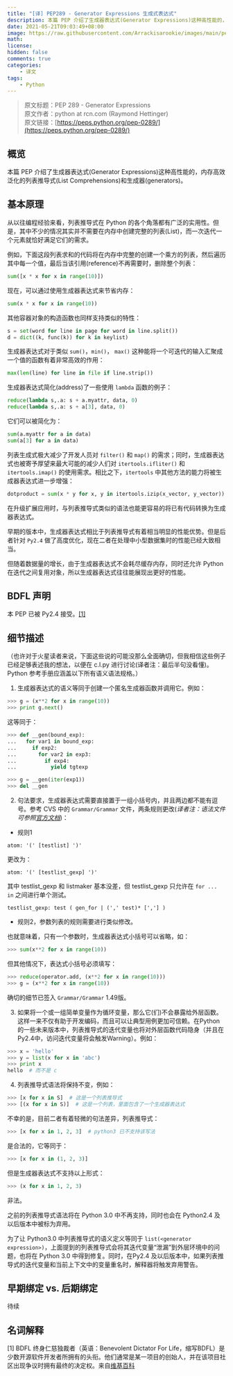 ```yaml
---
title: "[译] PEP289 - Generator Expressions 生成式表达式"
description: 本篇 PEP 介绍了生成器表达式(Generator Expressions)这种高性能的，内存高效泛化的列表推导式(List Comprehensions)和生成器(generators)。
date: 2021-05-21T09:03:49+08:00
image: https://raw.githubusercontent.com/Arrackisarookie/images/main/pep.png
math: 
license: 
hidden: false
comments: true
categories:
    - 译文
tags:
    - Python
---
```


> 原文标题：PEP 289 - Generator Expressions  
> 原文作者：python at rcn.com (Raymond Hettinger)  
> 原文链接：[https://peps.python.org/pep-0289/](https://peps.python.org/pep-0289/)

## 概览
本篇 PEP 介绍了生成器表达式(Generator Expressions)这种高性能的，内存高效泛化的列表推导式(List Comprehensions)和生成器(generators)。

## 基本原理
从以往编程经验来看，列表推导式在 Python 的各个角落都有广泛的实用性。但是，其中不少的情况其实并不需要在内存中创建完整的列表(List)，而一次迭代一个元素就恰好满足它们的需求。

例如，下面这段列表求和的代码将在内存中完整的创建一个乘方的列表，然后遍历其中每一个值，最后当该引用(reference)不再需要时，删除整个列表：
``` python
sum([x * x for x in range(10)])
```

现在，可以通过使用生成器表达式来节省内存：
``` python
sum(x * x for x in range(10))
```

其他容器对象的构造函数也同样支持类似的特性：
``` python
s = set(word for line in page for word in line.split())
d = dict((k, func(k)) for k in keylist)
```

生成器表达式对于类似 `sum()`，`min()`， `max()` 这种能将一个可迭代的输入汇聚成一个值的函数有着非常高效的作用：
``` python
max(len(line) for line in file if line.strip())
```

生成器表达式简化(address)了一些使用 `lambda` 函数的例子：
``` python
reduce(lambda s,.a: s + a.myattr, data, 0)
reduce(lambda s,.a: s + a[3], data, 0)
```
它们可以被简化为：
``` python
sum(a.myattr for a in data)
sum(a[3] for a in data)
```

列表生成式极大减少了开发人员对 `filter()` 和 `map()` 的需求；同时，生成器表达式也被寄予厚望来最大可能的减少人们对 `itertools.ifliter()` 和 `itertools.imap()` 的使用需求。相比之下，`itertools` 中其他方法的能力将被生成器表达式进一步增强：
``` python
dotproduct = sum(x * y for x, y in itertools.izip(x_vector, y_vector))
```

在升级扩展应用时，与列表推导式类似的语法也能更容易的将已有代码转换为生成器表达式。

早期的版本中，生成器表达式相比于列表推导式有着相当明显的性能优势。但是后者针对 `Py2.4` 做了高度优化，现在二者在处理中小型数据集时的性能已经大致相当。

但随着数据量的增长，由于生成器表达式不会耗尽缓存内存，同时还允许 Python 在迭代之间复用对象，所以生成器表达式往往能展现出更好的性能。

## BDFL 声明
本 PEP 已被 Py2.4 接受。[[1]](#名词解释)

## 细节描述
（也许对于火星读者来说，下面这些说的可能没那么全面确切，但我相信这些例子已经足够表述我的想法，以便在 c.l.py 进行讨论(译者注：最后半句没看懂)。Python 参考手册应涵盖以下所有语义语法规格。）

1. 生成器表达式的语义等同于创建一个匿名生成器函数并调用它。例如：
``` python
>>> g = (x**2 for x in range(10))
>>> print g.next()
```
这等同于：
``` python
>>> def __gen(bound_exp):
...   for var1 in bound_exp:
...     if exp2:
...       for var2 in exp3:
...         if exp4:
...           yield tgtexp

>>> g = __gen(iter(exp1))
>>> del __gen
```

2. 句法要求，生成器表达式需要直接置于一组小括号内，并且两边都不能有逗号。参考 CVS 中的 `Grammar/Grammar` 文件，两条规则更改(*译者注：语法文件可参照[官方文档](https://docs.python.org/3.11/reference/grammar.html)*)：

+ 规则1
```
atom: '(' [testlist] ')'
```
更改为：
```
atom: '(' [testlist_gexp] ')'
```
其中 testlist_gexp 和 listmaker 基本没差，但 testlist_gexp 只允许在 `for ... in` 之间进行单个测试。
```
testlist_gexp: test ( gen_for | (',' test)* [','] )
```

+ 规则2，参数列表的规则需要进行类似修改。

也就意味着，只有一个参数时，生成器表达式小括号可以省略，如：
``` python
>>> sum(x**2 for x in range(10))
```

但其他情况下，表达式小括号必须填写：
``` python
>>> reduce(operator.add, (x**2 for x in range(10)))
>>> g = (x**2 for x in range(10))
```

确切的细节已签入 `Grammar/Grammar` 1.49版。

3. 如果将一个或一组简单变量作为循环变量，那么它(们)不会暴露给外层函数。这样一来不仅有助于开发编码，而且可以让典型用例更加可信赖。在Python的一些未来版本中，列表推导式的迭代变量也将对外层函数代码隐身（并且在Py2.4中，访问迭代变量将会触发Warning）。例如：
``` python
>>> x = 'hello'
>>> y = list(x for x in 'abc')
>>> print x
hello  # 而不是 c
```

4. 列表推导式语法将保持不变，例如：
``` python
>>> [x for x in S]  # 这是一个列表推导式
>>> [(x for x in S)]  # 这是一个列表，里面包含了一个生成器表达式
```
不幸的是，目前二者有着轻微的句法差异，列表推导式：
``` python
>>> [x for x in 1, 2, 3]  # python3 已不支持该写法
```
是合法的，它等同于：
``` python
>>> [x for x in (1, 2, 3)]
```
但是生成器表达式不支持以上形式：
``` python
>>> (x for x in 1, 2, 3)
```
非法。

之前的列表推导式语法将在 Python 3.0 中不再支持，同时也会在 Python2.4 及以后版本中被标为弃用。

为了让 Python3.0 中列表推导式的语义定义等同于 `list(<generator expression>)`，上面提到的列表推导式会将其迭代变量“泄漏”到外层环境中的问题，也将在 Python 3.0 中得到修复。同时，在Py2.4 及以后版本中，如果列表推导式的迭代变量和当前上下文中的变量重名时，解释器将触发弃用警告。

## 早期绑定 vs. 后期绑定
待续

## 名词解释
[1] BDFL 终身仁慈独裁者（英语：Benevolent Dictator For Life，缩写BDFL）是少数开源软件开发者所拥有的头衔。他们通常是某一项目的创始人，并在该项目社区出现争议时拥有最终的决定权。来自[维基百科](https://en.wikipedia.org/wiki/Benevolent_dictator_for_life)
